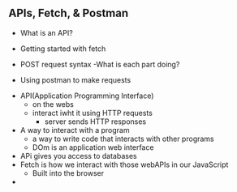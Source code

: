 ## APIs, Fetch, & Postman
* What is an API?

* Getting started with fetch
* POST request syntax
    -What is each part doing?
* Using postman to make requests

+ API(Application Programming Interface)
     - on the webs 
     - interact iwht it using HTTP requests
        - server sends HTTP responses
+ A way to interact with a program
    - a way to write code that interacts with other programs
    - DOm is an application web interface
+ APi gives you access to databases
+ Fetch is how we interact with those webAPIs in our JavaScript
    - Built into the browser
+ 

 <script> 
    const url = "website address" //don't have to throw the url into a variable
    fetch(url, {options}); //says "hey mr. browser, please make a git request to that url"(laymans terms) "make a request against" (coder language)
    .then(response => response.json)//a way to call the function to evaluate when the data is ready
    //when you get the response, turn response into json, then get access to the json and then log it belows
    console.log(json);//cosnole will say promise saying it will give it when it has it

    const list = document.querySelector('#posts');
    const url = "https://www.random.com/.jsonwwwwww"

    fetch(url)
        .then(parseJson)
        .then(logResult);

    function parseJson(response){
        return response.json();
    }

    function logResult(result){
        const children = result.data.children;

        children.forEach((child) => {
            const li = document.createElement('li');
            li.textContent = child.data.title;
        })
    }
        
</script>

<script>
//we want to listen for when the form is submited
//add an event listern to the form to say , "when thtis form is submitted, make this request" so create a script file 
    <form>
        <label for= "message">Message</label>
        <input type= 'text' name='message' id='message' value=''>
        <buttton type="submit" name="button">Send</button>
    </form>{
    const form = document.querySelector('form');
    console.log(form)

    form.addEvnetListeneer('submit', formSubmitted);

    function formSubmitted(event){
        event.preventDefault(); //to prevent the page from refreshing you will have to prevent the default
        console.log('formSubmitted')

//formData is an object and built into browser(new just indicates taht we are creating an instance of it)
        const formData = new FormData(form); //where we get the data from the form; a way to extract data from the form 
        //must be inthe function so it can have access to the events occuring withing the formSubmitted portion
        const message = formData.get('message')//pass in a name from the form; comes from the html --name must exist for this to work because we know they have submitted into the form
    
        //we need to post an object ot the server that has a message property with some message in it
        
        //will vary depending onthe api
        //ultimately this is the data we are sending to the api
        const data = {
            message
        };
        //create a post request
        sendMessage(data){

        }
        //where we make the fetch request
        function sendMessage(data){
            const url = ""//define url-where we're sending the information
            // const body = JSON.stirnigfy (data)//stringified version of the object-we need to send the stringified version to the server, not the object so it can parse it
            fetch(url, ) {//making a fetch against the url
                method: 'POST',//we are sending data
                body: JSON.stringify(data) //what we are sending to the server
                headers: {
                    'content-type': 'application/json'//server needs to know what we're sending it, the header indicates what it is so it can parse it as the type it is

                }
            }//we want to get a response so we will 
            .then(parseJson).then(showResponse)
        }
        functions parseJson(response){
            return response.json();
        }
        function showResponse(result){
            console.log(result);
        }
    }

</script>
